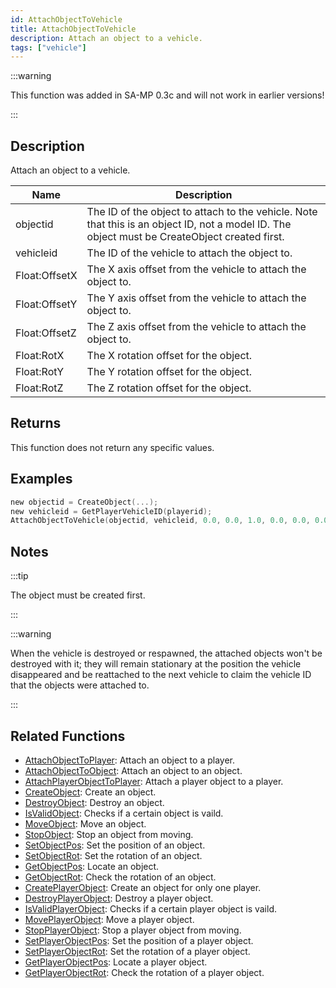 ```yaml
---
id: AttachObjectToVehicle
title: AttachObjectToVehicle
description: Attach an object to a vehicle.
tags: ["vehicle"]
---
```


:::warning

This function was added in SA-MP 0.3c and will not work in earlier versions!

:::

## Description

Attach an object to a vehicle.

| Name | Description |
| --- | --- |
| objectid | The ID of the object to attach to the vehicle. Note that this is an object ID, not a model ID. The object must be CreateObject created first. |
| vehicleid | The ID of the vehicle to attach the object to. |
| Float:OffsetX | The X axis offset from the vehicle to attach the object to. |
| Float:OffsetY | The Y axis offset from the vehicle to attach the object to. |
| Float:OffsetZ | The Z axis offset from the vehicle to attach the object to. |
| Float:RotX | The X rotation offset for the object. |
| Float:RotY | The Y rotation offset for the object. |
| Float:RotZ | The Z rotation offset for the object. |

## Returns

This function does not return any specific values.

## Examples

```c
new objectid = CreateObject(...);
new vehicleid = GetPlayerVehicleID(playerid);
AttachObjectToVehicle(objectid, vehicleid, 0.0, 0.0, 1.0, 0.0, 0.0, 0.0);
```

## Notes

:::tip

The object must be created first.

:::

:::warning

When the vehicle is destroyed or respawned, the attached objects won't be destroyed with it; they will remain stationary at the position the vehicle disappeared and be reattached to the next vehicle to claim the vehicle ID that the objects were attached to.

:::

## Related Functions

- [AttachObjectToPlayer](AttachObjectToPlayer.md): Attach an object to a player.
- [AttachObjectToObject](AttachObjectToObject.md): Attach an object to an object.
- [AttachPlayerObjectToPlayer](AttachPlayerObjectToPlayer.md): Attach a player object to a player.
- [CreateObject](CreateObject.md): Create an object.
- [DestroyObject](DestroyObject.md): Destroy an object.
- [IsValidObject](IsValidObject.md): Checks if a certain object is vaild.
- [MoveObject](MoveObject.md): Move an object.
- [StopObject](StopObject.md): Stop an object from moving.
- [SetObjectPos](SetObjectPos.md): Set the position of an object.
- [SetObjectRot](SetObjectRot.md): Set the rotation of an object.
- [GetObjectPos](GetObjectPos.md): Locate an object.
- [GetObjectRot](GetObjectRot.md): Check the rotation of an object.
- [CreatePlayerObject](CreatePlayerObject.md): Create an object for only one player.
- [DestroyPlayerObject](DestroyPlayerObject.md): Destroy a player object.
- [IsValidPlayerObject](IsValidPlayerObject.md): Checks if a certain player object is vaild.
- [MovePlayerObject](MovePlayerObject.md): Move a player object.
- [StopPlayerObject](StopPlayerObject.md): Stop a player object from moving.
- [SetPlayerObjectPos](SetPlayerObjectPos.md): Set the position of a player object.
- [SetPlayerObjectRot](SetPlayerObjectRot.md): Set the rotation of a player object.
- [GetPlayerObjectPos](GetPlayerObjectPos.md): Locate a player object.
- [GetPlayerObjectRot](GetPlayerObjectRot.md): Check the rotation of a player object.
